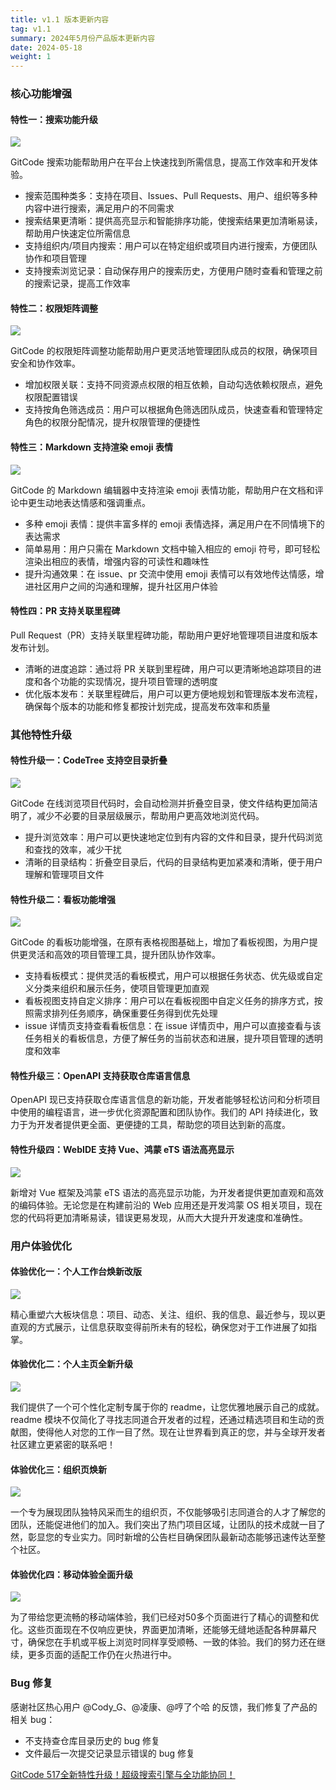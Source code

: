 ```yaml
---
title: v1.1 版本更新内容
tag: v1.1
summary: 2024年5月份产品版本更新内容
date: 2024-05-18
weight: 1
---
```


### 核心功能增强

#### 特性一：搜索功能升级

![](https://cdn-static.gitcode.com/doc/v1.1-search.png)

GitCode 搜索功能帮助用户在平台上快速找到所需信息，提高工作效率和开发体验。

- 搜索范围种类多：支持在项目、Issues、Pull Requests、用户、组织等多种内容中进行搜索，满足用户的不同需求
- 搜索结果更清晰：提供高亮显示和智能排序功能，使搜索结果更加清晰易读，帮助用户快速定位所需信息
- 支持组织内/项目内搜索：用户可以在特定组织或项目内进行搜索，方便团队协作和项目管理
- 支持搜索浏览记录：自动保存用户的搜索历史，方便用户随时查看和管理之前的搜索记录，提高工作效率


#### 特性二：权限矩阵调整

![](https://cdn-static.gitcode.com/doc/v1.1-permissions.gif)

GitCode 的权限矩阵调整功能帮助用户更灵活地管理团队成员的权限，确保项目安全和协作效率。

- 增加权限关联：支持不同资源点权限的相互依赖，自动勾选依赖权限点，避免权限配置错误
- 支持按角色筛选成员：用户可以根据角色筛选团队成员，快速查看和管理特定角色的权限分配情况，提升权限管理的便捷性

#### 特性三：Markdown 支持渲染 emoji 表情

![](https://cdn-static.gitcode.com/doc/v1.1-emoji.gif)

GitCode 的 Markdown 编辑器中支持渲染 emoji 表情功能，帮助用户在文档和评论中更生动地表达情感和强调重点。

- 多种 emoji 表情：提供丰富多样的 emoji 表情选择，满足用户在不同情境下的表达需求
- 简单易用：用户只需在 Markdown 文档中输入相应的 emoji 符号，即可轻松渲染出相应的表情，增强内容的可读性和趣味性
- 提升沟通效果：在 issue、pr 交流中使用 emoji 表情可以有效地传达情感，增进社区用户之间的沟通和理解，提升社区用户体验


#### 特性四：PR 支持关联里程碑

Pull Request（PR）支持关联里程碑功能，帮助用户更好地管理项目进度和版本发布计划。

- 清晰的进度追踪：通过将 PR 关联到里程碑，用户可以更清晰地追踪项目的进度和各个功能的实现情况，提升项目管理的透明度
- 优化版本发布：关联里程碑后，用户可以更方便地规划和管理版本发布流程，确保每个版本的功能和修复都按计划完成，提高发布效率和质量

### 其他特性升级

#### 特性升级一：CodeTree 支持空目录折叠

![](https://cdn-static.gitcode.com/doc/v1.1-empty.gif)

GitCode 在线浏览项目代码时，会自动检测并折叠空目录，使文件结构更加简洁明了，减少不必要的目录层级展示，帮助用户更高效地浏览代码。

- 提升浏览效率：用户可以更快速地定位到有内容的文件和目录，提升代码浏览和查找的效率，减少干扰
- 清晰的目录结构：折叠空目录后，代码的目录结构更加紧凑和清晰，便于用户理解和管理项目文件

#### 特性升级二：看板功能增强

![](https://cdn-static.gitcode.com/doc/v1.1-board.png)

GitCode 的看板功能增强，在原有表格视图基础上，增加了看板视图，为用户提供更灵活和高效的项目管理工具，提升团队协作效率。

- 支持看板模式：提供灵活的看板模式，用户可以根据任务状态、优先级或自定义分类来组织和展示任务，使项目管理更加直观
- 看板视图支持自定义排序：用户可以在看板视图中自定义任务的排序方式，按照需求排列任务顺序，确保重要任务得到优先处理
- issue 详情页支持查看看板信息：在 issue 详情页中，用户可以直接查看与该任务相关的看板信息，方便了解任务的当前状态和进展，提升项目管理的透明度和效率

#### 特性升级三：OpenAPI 支持获取仓库语言信息

OpenAPI 现已支持获取仓库语言信息的新功能，开发者能够轻松访问和分析项目中使用的编程语言，进一步优化资源配置和团队协作。我们的 API 持续进化，致力于为开发者提供更全面、更便捷的工具，帮助您的项目达到新的高度。

#### 特性升级四：WebIDE 支持 Vue、鸿蒙 eTS 语法高亮显示

![](https://cdn-static.gitcode.com/doc/v1.1-ets.png)

新增对 Vue 框架及鸿蒙 eTS 语法的高亮显示功能，为开发者提供更加直观和高效的编码体验。无论您是在构建前沿的 Web 应用还是开发鸿蒙 OS 相关项目，现在您的代码将更加清晰易读，错误更易发现，从而大大提升开发速度和准确性。

### 用户体验优化

#### 体验优化一：个人工作台焕新改版

![](https://cdn-static.gitcode.com/doc/v1.1-dashboard.png)

精心重塑六大板块信息：项目、动态、关注、组织、我的信息、最近参与，现以更直观的方式展示，让信息获取变得前所未有的轻松，确保您对于工作进展了如指掌。

#### 体验优化二：个人主页全新升级

![](https://cdn-static.gitcode.com/doc/v1.1-profile.png)

我们提供了一个可个性化定制专属于你的 readme，让您优雅地展示自己的成就。readme 模块不仅简化了寻找志同道合开发者的过程，还通过精选项目和生动的贡献图，使得他人对您的工作一目了然。现在让世界看到真正的您，并与全球开发者社区建立更紧密的联系吧！

#### 体验优化三：组织页焕新

![](https://cdn-static.gitcode.com/doc/v1.1-org.png)

一个专为展现团队独特风采而生的组织页，不仅能够吸引志同道合的人才了解您的团队，还能促进他们的加入。我们突出了热门项目区域，让团队的技术成就一目了然，彰显您的专业实力。同时新增的公告栏目确保团队最新动态能够迅速传达至整个社区。

#### 体验优化四：移动体验全面升级

![](https://cdn-static.gitcode.com/doc/v1.1-h5.jpg)

为了带给您更流畅的移动端体验，我们已经对50多个页面进行了精心的调整和优化。这些页面现在不仅响应更快，界面更加清晰，还能够无缝地适配各种屏幕尺寸，确保您在手机或平板上浏览时同样享受顺畅、一致的体验。我们的努力还在继续，更多页面的适配工作仍在火热进行中。

### Bug 修复

感谢社区热心用户 @Cody_G、@凌康、@哼了个哈 的反馈，我们修复了产品的相关 bug：

- 不支持查仓库目录历史的 bug 修复
- 文件最后一次提交记录显示错误的 bug 修复


[GitCode 517全新特性升级！超级搜索引擎与全功能协同！](https://mp.weixin.qq.com/s/Nex4nnsfhqVjpFr1_PonTg)